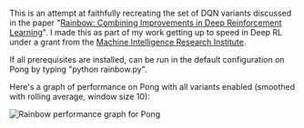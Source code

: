 This is an attempt at faithfully recreating the set of DQN variants discussed in the paper "[Rainbow: Combining Improvements in Deep Reinforcement Learning](https://arxiv.org/abs/1710.02298)".  I made this as part of my work getting up to speed in Deep RL under a grant from the [Machine Intelligence Research Institute](https://intelligence.org/).

If all prerequisites are installed, can be run in the default configuration on Pong by typing "python rainbow.py".

Here's a graph of performance on Pong with all variants enabled (smoothed with rolling average, window size 10):

![Rainbow performance graph for Pong](http://coreystaten.github.io/assets/rainbow.png)

